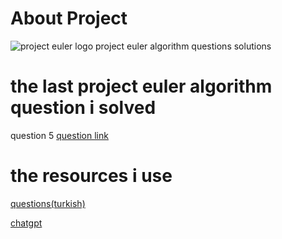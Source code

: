 # About Project
![project euler logo](https://projecteuler.net/themes/logo_default.png)
project euler algorithm questions solutions
# the last project euler algorithm question i solved
question 5 [question link](https://projecteuler.net/problem=5)
# the resources i use
[questions(turkish)](https://muratcorlu.github.io/euler/)

[chatgpt](https://chat.openai.com/)

